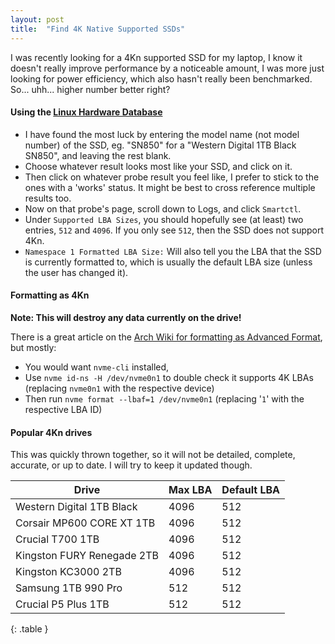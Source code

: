 ```yaml
---
layout: post
title:  "Find 4K Native Supported SSDs"
---
```


I was recently looking for a 4Kn supported SSD for my laptop, I know it doesn't really improve performance by a noticeable amount, I was more just looking for power efficiency, which also hasn't really been benchmarked. So... uhh... higher number better right?<!--more-->

#### Using the [Linux Hardware Database](https://linux-hardware.org/?view=search&typeid=disk&busid=nvme)

- I have found the most luck by entering the model name (not model number) of the SSD, eg. "SN850" for a "Western Digital 1TB Black SN850", and leaving the rest blank.
- Choose whatever result looks most like your SSD, and click on it.
- Then click on whatever probe result you feel like, I prefer to stick to the ones with a 'works' status. It might be best to cross reference multiple results too.
- Now on that probe's page, scroll down to Logs, and click `Smartctl`.
- Under `Supported LBA Sizes`, you should hopefully see (at least) two entries, `512` and `4096`. If you only see `512`, then the SSD does not support 4Kn.
- `Namespace 1 Formatted LBA Size:` Will also tell you the LBA that the SSD is currently formatted to, which is usually the default LBA size (unless the user has changed it).

#### Formatting as 4Kn

**Note: This will destroy any data currently on the drive!**

There is a great article on the [Arch Wiki for formatting as Advanced Format](https://wiki.archlinux.org/title/Advanced_Format#Changing_sector_size), but mostly:

- You would want `nvme-cli` installed,
- Use `nvme id-ns -H /dev/nvme0n1` to double check it supports 4K LBAs (replacing `nvme0n1` with the respective device)
- Then run `nvme format --lbaf=1 /dev/nvme0n1` (replacing '`1`' with the respective LBA ID)

#### Popular 4Kn drives

This was quickly thrown together, so it will not be detailed, complete, accurate, or up to date. I will try to keep it updated though.

|Drive|Max LBA|Default LBA|
|---|---|---|
|Western Digital 1TB Black|4096|512|
|Corsair MP600 CORE XT 1TB|4096|512|
|Crucial T700 1TB|4096|512|
|Kingston FURY Renegade 2TB|4096|512|
|Kingston KC3000 2TB|4096|512|
|Samsung 1TB 990 Pro|512|512|
|Crucial P5 Plus 1TB|512|512|
{: .table }
